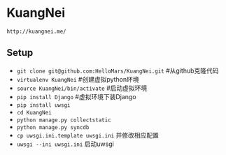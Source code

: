 KuangNei
========

`http://kuangnei.me/`

## Setup ##
* `git clone git@github.com:HelloMars/KuangNei.git` #从github克隆代码
* `virtualenv KuangNei` #创建虚拟python环境
* `source KuangNei/bin/activate` #启动虚拟环境
* `pip install Django` #虚拟环境下装Django
* `pip install uwsgi`
* `cd KuangNei`
* `python manage.py collectstatic`
* `python manage.py syncdb`
* `cp uwsgi.ini.template uwsgi.ini` 并修改相应配置
* `uwsgi --ini uwsgi.ini` 启动uwsgi